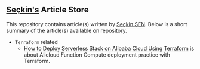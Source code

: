 ## [Seçkin's](https://www.linkedin.com/in/se%C3%A7kin-%C5%9Fen/) Article Store

This repository contains article(s) written by [Seçkin ŞEN](mailto:sckn.sen@gmail.com). Below is a short summary of the article(s) available on repository.

* `Terraform` related
    * [How to Deploy Serverless Stack on Alibaba Cloud Using Terraform](terraform/how_to_deploy_serverless_stack_on_alibaba_cloud_using_terraform.md) is about Alicloud Function Compute deployment practice with Terraform.